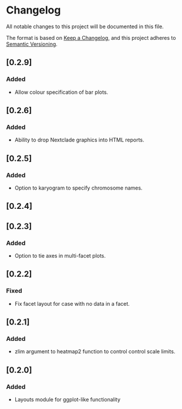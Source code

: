 # Changelog
All notable changes to this project will be documented in this file.

The format is based on [Keep a Changelog](https://keepachangelog.com/en/1.0.0/),
and this project adheres to [Semantic Versioning](https://semver.org/spec/v2.0.0.html).

## [0.2.9]
### Added
- Allow colour specification of bar plots.

## [0.2.6]
### Added
- Ability to drop Nextclade graphics into HTML reports.

## [0.2.5]
### Added
- Option to karyogram to specify chromosome names.


## [0.2.4]


## [0.2.3]
### Added
- Option to tie axes in multi-facet plots.


## [0.2.2]
### Fixed
- Fix facet layout for case with no data in a facet.


## [0.2.1]
### Added
- zlim argument to heatmap2 function to control control scale limits.


## [0.2.0]
### Added
- Layouts module for ggplot-like functionality
